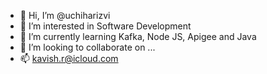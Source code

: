 - 👋 Hi, I’m @uchiharizvi
- 👀 I’m interested in Software Development
- 🌱 I’m currently learning Kafka, Node JS, Apigee and Java
- 💞️ I’m looking to collaborate on ...
- 📫 kavish.r@icloud.com

<!---
uchiharizvi/uchiharizvi is a ✨ special ✨ repository because its `README.md` (this file) appears on your GitHub profile.
You can click the Preview link to take a look at your changes.
--->

